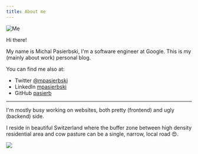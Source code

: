 ```yaml
---
title: About me
---
```


<img src="/me_summertime.jpg" class="author-avatar" title="Me">

Hi there!

My name is Michal Pasierbski, I'm a software engineer at Google.
This is my (mainly about work) personal blog.

You can find me also at:

- Twitter [@mpasierbski](https://twitter.com/mpasierbski)
- LinkedIn [mpasierbski](https://www.linkedin.com/in/mpasierbski/)
- GitHub [pasierb](https://github.com/pasierb)

---

I'm mostly busy working on websites, both pretty (frontend) and ugly (backend) side.

I reside in beautiful Switzerland where the buffer zone between high density residential area and cow pasture can be a single, narrow, local road 😍.

![](/zug.jpg)
